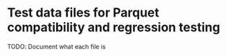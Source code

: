 # Test data files for Parquet compatibility and regression testing

TODO: Document what each file is